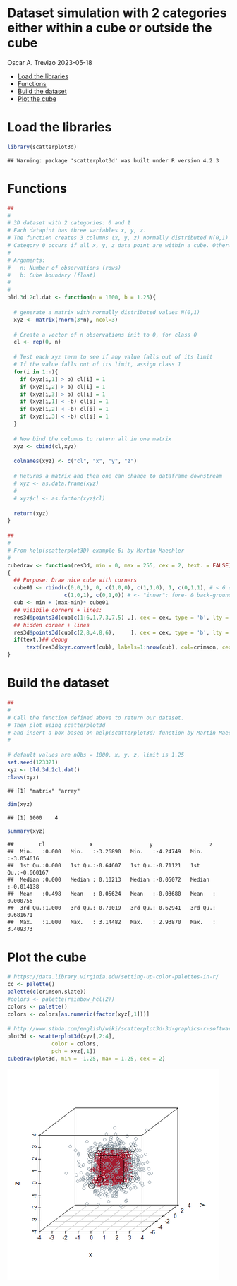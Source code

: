 Dataset simulation with 2 categories either within a cube or outside the
cube
================
Oscar A. Trevizo
2023-05-18

- <a href="#load-the-libraries" id="toc-load-the-libraries">Load the
  libraries</a>
- <a href="#functions" id="toc-functions">Functions</a>
- <a href="#build-the-dataset" id="toc-build-the-dataset">Build the
  dataset</a>
- <a href="#plot-the-cube" id="toc-plot-the-cube">Plot the cube</a>

# Load the libraries

``` r
library(scatterplot3d)
```

    ## Warning: package 'scatterplot3d' was built under R version 4.2.3

# Functions

``` r
##
#
# 3D dataset with 2 categories: 0 and 1
# Each datapint has three variables x, y, z.
# The function creates 3 columns (x, y, z) normally distributed N(0,1) values.
# Category 0 occurs if all x, y, z data point are within a cube. Otherwise category 1.
#
# Arguments:
#   n: Number of observations (rows)
#   b: Cube boundary (float)
#
#
bld.3d.2cl.dat <- function(n = 1000, b = 1.25){

  # generate a matrix with normally distributed values N(0,1)
  xyz <- matrix(rnorm(3*n), ncol=3)
  
  # Create a vector of n observations init to 0, for class 0
  cl <- rep(0, n)

  # Test each xyz term to see if any value falls out of its limit
  # If the value falls out of its limit, assign class 1
  for(i in 1:n){
    if (xyz[i,1] > b) cl[i] = 1
    if (xyz[i,2] > b) cl[i] = 1
    if (xyz[i,3] > b) cl[i] = 1
    if (xyz[i,1] < -b) cl[i] = 1
    if (xyz[i,2] < -b) cl[i] = 1
    if (xyz[i,3] < -b) cl[i] = 1
  }

  # Now bind the columns to return all in one matrix
  xyz <- cbind(cl,xyz)
  
  colnames(xyz) <- c("cl", "x", "y", "z")
  
  # Returns a matrix and then one can change to dataframe downstream
  # xyz <- as.data.frame(xyz)
  # 
  # xyz$cl <- as.factor(xyz$cl)

  return(xyz)
}

## 
#
# From help(scatterplot3D) example 6; by Martin Maechler
#
cubedraw <- function(res3d, min = 0, max = 255, cex = 2, text. = FALSE)
{
  ## Purpose: Draw nice cube with corners
  cube01 <- rbind(c(0,0,1), 0, c(1,0,0), c(1,1,0), 1, c(0,1,1), # < 6 outer
                  c(1,0,1), c(0,1,0)) # <- "inner": fore- & back-ground
  cub <- min + (max-min)* cube01
  ## visibile corners + lines:
  res3d$points3d(cub[c(1:6,1,7,3,7,5) ,], cex = cex, type = 'b', lty = 1)
  ## hidden corner + lines
  res3d$points3d(cub[c(2,8,4,8,6),     ], cex = cex, type = 'b', lty = 3)
  if(text.)## debug
      text(res3d$xyz.convert(cub), labels=1:nrow(cub), col=crimson, cex=2)
}
```

# Build the dataset

``` r
##
#
# Call the function defined above to return our dataset.
# Then plot using scatterplot3d
# and insert a box based on help(scatterplot3d) function by Martin Maechler
#

# default values are nObs = 1000, x, y, z, limit is 1.25
set.seed(123321)
xyz <- bld.3d.2cl.dat()
class(xyz)
```

    ## [1] "matrix" "array"

``` r
dim(xyz)
```

    ## [1] 1000    4

``` r
summary(xyz)
```

    ##        cl              x                  y                  z            
    ##  Min.   :0.000   Min.   :-3.26890   Min.   :-4.24749   Min.   :-3.054616  
    ##  1st Qu.:0.000   1st Qu.:-0.64607   1st Qu.:-0.71121   1st Qu.:-0.660167  
    ##  Median :0.000   Median : 0.10213   Median :-0.05072   Median :-0.014138  
    ##  Mean   :0.498   Mean   : 0.05624   Mean   :-0.03680   Mean   : 0.000756  
    ##  3rd Qu.:1.000   3rd Qu.: 0.70019   3rd Qu.: 0.62941   3rd Qu.: 0.681671  
    ##  Max.   :1.000   Max.   : 3.14482   Max.   : 2.93870   Max.   : 3.409373

# Plot the cube

``` r
# https://data.library.virginia.edu/setting-up-color-palettes-in-r/
cc <- palette()
palette(c(crimson,slate))
#colors <- palette(rainbow_hcl(2))
colors <- palette()
colors <- colors[as.numeric(factor(xyz[,1]))]

# http://www.sthda.com/english/wiki/scatterplot3d-3d-graphics-r-software-and-data-visualization
plot3d <- scatterplot3d(xyz[,2:4],
              color = colors,
              pch = xyz[,1])
cubedraw(plot3d, min = -1.25, max = 1.25, cex = 2)
```

![](simulate_classification_3d_cube_dataset_files/figure-gfm/plot_cube-1.png)<!-- -->
